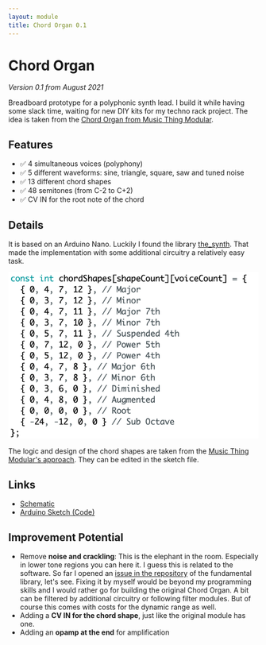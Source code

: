 ```yaml
---
layout: module
title: Chord Organ 0.1
---
```


<!-- image: modules/case-ii-0.1/Bumm-Bumm-Garage-Case-II-0.1-01.jpg
description: 19 inch Eurorack case that I built for my modular synth drum machine project. -->

# Chord Organ

*Version 0.1 from August 2021*

<!-- BILD --> 

Breadboard prototype for a polyphonic synth lead. I build it while having some slack time, waiting for new DIY kits for my techno rack project. The idea is taken from the [Chord Organ from Music Thing Modular](https://musicthing.co.uk/pages/chord.html).

## Features

* ✅ 4 simultaneous voices (polyphony)
* ✅ 5 different waveforms: sine, triangle, square, saw and tuned noise
* ✅ 13 different chord shapes
* ✅ 48 semitones (from C-2 to C+2)
* ✅ CV IN for the root note of the chord

## Details

It is based on an Arduino Nano. Luckily I found the library [the_synth](https://github.com/dzlonline/the_synth). That made the implementation with some additional circuitry a relatively easy task.

![chord-shapes](chord-shapes.png)

The logic and design of the chord shapes are taken from the [Music Thing Modular's approach](https://youtu.be/btCs3EEpJm0?t=104). They can be edited in the sketch file.

## Links

<!-- Video Demo
Schematic (PDF)
-->

* [Schematic](Bumm-Bumm-Garage-Chord-Organ-0.1.pdf)
* [Arduino Sketch (Code)](https://github.com/bummbummgarage/bummbummgarage.github.io/blob/main/modules/chord-organ-0.1/chord-organ/chord-organ.ino)

## Improvement Potential

* Remove **noise and crackling**: This is the elephant in the room. Especially in lower tone regions you can here it. I guess this is related to the software. So far I opened an [issue in the repository](https://github.com/dzlonline/the_synth/issues/23) of the fundamental library, let's see. Fixing it by myself would be beyond my programming skills and I would rather go for building the original Chord Organ. A bit can be filtered by additional circuitry or following filter modules. But of course this comes with costs for the dynamic range as well.
* Adding a **CV IN for the chord shape**, just like the original module has one.
* Adding an **opamp at the end** for amplification

<!-- Social links -->

